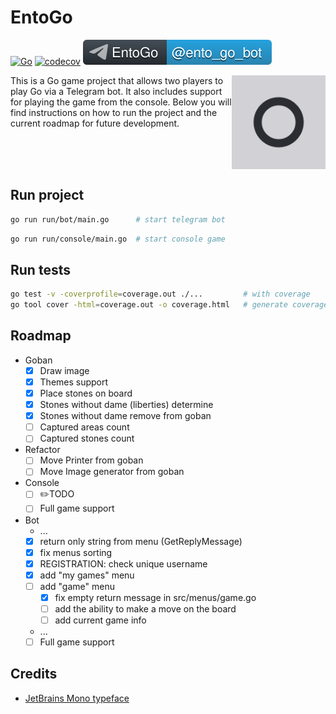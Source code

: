 # EntoGo

[![Go](https://github.com/parkhomenko-pp/go-telegram-bot/actions/workflows/go.yml/badge.svg?branch=master)](https://github.com/parkhomenko-pp/go-telegram-bot/actions/workflows/go.yml?query=branch:master)
[![codecov](https://codecov.io/github/parkhomenko-pp/ento-go/graph/badge.svg?token=XRDZ7Q1XRC)](https://codecov.io/github/parkhomenko-pp/ento-go)
[![Telegram Bot](.github/preview/tg-badge.svg)](https://t.me/ento_go_bot)

<img src=".github/preview/icon.png" align="right" width=150 height=150/>

This is a Go game project that allows two players to play Go via a Telegram bot. It also includes support for playing the game from the console. Below you will find instructions on how to run the project and the current roadmap for future development.

<br><br><br>

## Run project

```sh
go run run/bot/main.go      # start telegram bot
```

```sh
go run run/console/main.go  # start console game
```

## Run tests
```sh
go test -v -coverprofile=coverage.out ./...         # with coverage
go tool cover -html=coverage.out -o coverage.html   # generate coverage report
```

## Roadmap
- Goban
  - [x] Draw image
  - [x] Themes support
  - [x] Place stones on board
  - [x] Stones without dame (liberties) determine
  - [x] Stones without dame remove from goban
  - [ ] Captured areas count
  - [ ] Captured stones count
- Refactor
  - [ ] Move Printer from goban
  - [ ] Move Image generator from goban
- Console
  - [ ] ✏️TODO
  - [ ] Full game support
- Bot
  - ...
  - [x] return only string from menu (GetReplyMessage)
  - [x] fix menus sorting
  - [x] REGISTRATION: check unique username
  - [x] add "my games" menu
  - [ ] add "game" menu
    - [x] fix empty return message in src/menus/game.go
    - [ ] add the ability to make a move on the board
    - [ ] add current game info
  - ...
  - [ ] Full game support

## Credits
- [JetBrains Mono typeface](https://www.jetbrains.com/lp/mono/)
